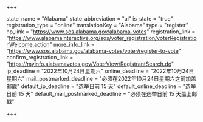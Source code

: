 +++

state_name = "Alabama"
state_abbreviation = "al"
is_state = "true"
registration_type = "online"
translationKey = "Alabama"
type = "register"
hp_link = "https://www.sos.alabama.gov/alabama-votes"
registration_link = "https://www.alabamainteractive.org/sos/voter_registration/voterRegistrationWelcome.action"
more_info_link = "https://www.sos.alabama.gov/alabama-votes/voter/register-to-vote"
confirm_registration_link = "https://myinfo.alabamavotes.gov/VoterView/RegistrantSearch.do"
ip_deadline = "2022年10月24日星期六"
online_deadline = "2022年10月24日星期六"
mail_postmarked_deadline = "必须在2022年10月24日星期六之前加盖邮戳"
default_ip_deadline = "选举日前 15 天"
default_online_deadline = "选举日前 15 天"
default_mail_postmarked_deadline = "必须在选举日前 15 天盖上邮戳"

+++